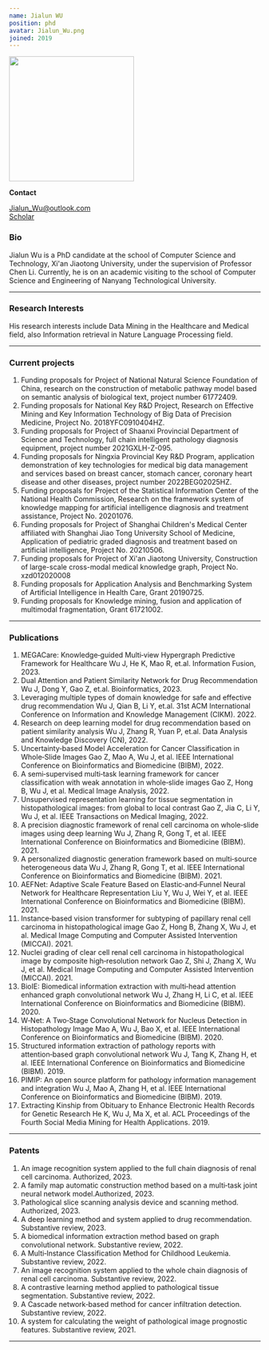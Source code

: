 ```yaml
---
name: Jialun WU
position: phd
avatar: Jialun_Wu.png
joined: 2019
---
```


<img width="250" src="{{site.baseurl}}/images/people/{{page.avatar}}" data-action="zoom">

**Contact**

<i class="fa fa-envelope-o"></i> <Jialun_Wu@outlook.com><br>
<i class="fa fa-google"></i> <a href="https://scholar.google.com/citations?user=bZOcwEYAAAAJ&hl=en" title="Scholar">Scholar</a>

### Bio

Jialun Wu is a PhD candidate at the school of Computer Science and Technology, Xi'an Jiaotong University, under the supervision of Professor Chen Li.
Currently, he is on an academic visiting to the school of Computer Science and Engineering of Nanyang Technological University.

<hr>

### Research Interests

His research interests include Data Mining in the Healthcare and Medical field, also Information retrieval in Nature Language Processing field.     

<hr>

### Current projects

1. Funding proposals for Project of National Natural Science Foundation of China, research on the construction of metabolic pathway model based on semantic analysis of biological text, project number 61772409.
2. Funding proposals for National Key R\&D Project, Research on Effective Mining and Key Information Technology of Big Data of Precision Medicine, Project No. 2018YFC0910404HZ.
3. Funding proposals for Project of Shaanxi Provincial Department of Science and Technology, full chain intelligent pathology diagnosis equipment, project number 2021GXLH\-Z\-095.
4. Funding proposals for Ningxia Provincial Key R\&D Program, application demonstration of key technologies for medical big data management and services based on breast cancer, stomach cancer, coronary heart disease and other diseases, project number 2022BEG02025HZ.
5. Funding proposals for Project of the Statistical Information Center of the National Health Commission, Research on the framework system of knowledge mapping for artificial intelligence diagnosis and treatment assistance, Project No. 20201076.
6. Funding proposals for Project of Shanghai Children's Medical Center affiliated with Shanghai Jiao Tong University School of Medicine, Application of pediatric graded diagnosis and treatment based on artificial intelligence, Project No. 20210506.
7. Funding proposals for Project of Xi'an Jiaotong University, Construction of large-scale cross-modal medical knowledge graph, Project No. xzd012020008
8. Funding proposals for Application Analysis and Benchmarking System of Artificial Intelligence in Health Care, Grant 20190725.
9. Funding proposals for Knowledge mining, fusion and application of multimodal fragmentation, Grant 61721002.

<hr>

### Publications
1. MEGACare: Knowledge‑guided Multi‑view Hypergraph Predictive Framework for Healthcare
Wu J, He K, Mao R, et.al. Information Fusion, 2023.
2. Dual Attention and Patient Similarity Network for Drug Recommendation
Wu J, Dong Y, Gao Z, et.al. Bioinformatics, 2023.
3. Leveraging multiple types of domain knowledge for safe and effective drug recommendation
Wu J, Qian B, Li Y, et.al. 31st ACM International Conference on Information and Knowledge Management (CIKM). 2022.
4. Research on deep learning model for drug recommendation based on patient similarity analysis
Wu J, Zhang R, Yuan P, et.al. Data Analysis and Knowledge Discovery (CN), 2022.
5. Uncertainty‑based Model Acceleration for Cancer Classification in Whole‑Slide Images
Gao Z, Mao A, Wu J, et al. IEEE International Conference on Bioinformatics and Biomedicine (BIBM), 2022.
6. A semi‑supervised multi‑task learning framework for cancer classification with weak annotation in
whole‑slide images
Gao Z, Hong B, Wu J, et al. Medical Image Analysis, 2022.
7. Unsupervised representation learning for tissue segmentation in histopathological images: from global to
local contrast
Gao Z, Jia C, Li Y, Wu J, et al. IEEE Transactions on Medical Imaging, 2022.
8. A precision diagnostic framework of renal cell carcinoma on whole‑slide images using deep learning
Wu J, Zhang R, Gong T, et al. IEEE International Conference on Bioinformatics and Biomedicine (BIBM). 2021.
9. A personalized diagnostic generation framework based on multi‑source heterogeneous data
Wu J, Zhang R, Gong T, et al. IEEE International Conference on Bioinformatics and Biomedicine (BIBM). 2021.
10. AEFNet: Adaptive Scale Feature Based on Elastic‑and‑Funnel Neural Network for Healthcare Representation
Liu Y, Wu J, Wei Y, et al. IEEE International Conference on Bioinformatics and Biomedicine (BIBM). 2021.
11. Instance‑based vision transformer for subtyping of papillary renal cell carcinoma in histopathological
image
Gao Z, Hong B, Zhang X, Wu J, et al. Medical Image Computing and Computer Assisted Intervention (MICCAI). 2021.
12. Nuclei grading of clear cell renal cell carcinoma in histopathological image by composite high‑resolution
network
Gao Z, Shi J, Zhang X, Wu J, et al. Medical Image Computing and Computer Assisted Intervention (MICCAI). 2021.
14. BioIE: Biomedical information extraction with multi‑head attention enhanced graph convolutional network
Wu J, Zhang H, Li C, et al. IEEE International Conference on Bioinformatics and Biomedicine (BIBM). 2020.
13. W‑Net: A Two‑Stage Convolutional Network for Nucleus Detection in Histopathology Image
Mao A, Wu J, Bao X, et al. IEEE International Conference on Bioinformatics and Biomedicine (BIBM). 2020.
15. Structured information extraction of pathology reports with attention‑based graph convolutional network
Wu J, Tang K, Zhang H, et al. IEEE International Conference on Bioinformatics and Biomedicine (BIBM). 2019.
16. PIMIP: An open source platform for pathology information management and integration
Wu J, Mao A, Zhang H, et al. IEEE International Conference on Bioinformatics and Biomedicine (BIBM). 2019.
17. Extracting Kinship from Obituary to Enhance Electronic Health Records for Genetic Research
He K, Wu J, Ma X, et al. ACL Proceedings of the Fourth Social Media Mining for Health Applications. 2019.
<hr>

### Patents
1. An image recognition system applied to the full chain diagnosis of renal cell carcinoma. Authorized, 2023.
1. A family map automatic construction method based on a multi‑task joint neural network model.Authorized, 2023.
2. Pathological slice scanning analysis device and scanning method. Authorized, 2023.
3. A deep learning method and system applied to drug recommendation. Substantive review, 2023.
4. A biomedical information extraction method based on graph convolutional network. Substantive review, 2022.
5. A Multi‑Instance Classification Method for Childhood Leukemia. Substantive review, 2022.
6. An image recognition system applied to the whole chain diagnosis of renal cell carcinoma. Substantive review, 2022.
7. A contrastive learning method applied to pathological tissue segmentation. Substantive review, 2022.
8. A Cascade network‑based method for cancer infiltration detection. Substantive review, 2022.
9. A system for calculating the weight of pathological image prognostic features. Substantive review, 2021.


<hr>
